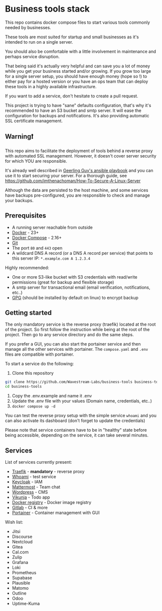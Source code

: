 # Business tools stack

This repo contains docker compose files to start various tools commonly needed by businesses.

These tools are most suited for startup and small businesses as it's intended to run on a single server.

You should also be comfortable with a little involvement in maintenance and perhaps service disruption.



That being said it's actually very helpful and can save you a lot of money while you get your business started and/or growing.
If you grow too large for a single server setup, you should have enough money (hope so !) 
to either pay for a hosted version or you have an ops team that can deploy these tools in a highly available infrastructure.

If you want to add a service, don't hesitate to create a pull request.

This project is trying to have "sane" defaults configuration, that's why it's recommended to have an S3 bucket and smtp server. It will ease the configuration for backups and notifications.
It's also providing automatic SSL certificate management.

## Warning❗

This repo aims to facilitate the deployment of tools behind a reverse proxy with automated SSL management.
However, it doesn't cover server security for which YOU are responsible.

It's already well described in [Geerling Guy's ansible playbook](https://github.com/geerlingguy/ansible-role-security) and you can use it to start securing your server.
For a thorough guide, see https://github.com/imthenachoman/How-To-Secure-A-Linux-Server

Although the data are persisted to the host machine, and some services have backups pre-configured, you are responsible to check and manage your backups.

## Prerequisites

- A running server reachable from outside
- [Docker](https://www.docker.com/) - 23+
- [Docker Compose](https://docs.docker.com/compose/) - 2.16+
- [Git](https://git-scm.com/)
- The port `80` and `443` open
- A wildcard DNS A record (or a DNS A record per service) that points to this server IP: `*.example.com A 1.2.3.4`

Highly recommended:
- One or more S3-like bucket with S3 credentials with read/write permissions (great for backup and flexible storage)
- A smtp server for transactional email (email verification, notifications, etc..)
- [GPG](https://gnupg.org/) (should be installed by default on linux) to encrypt backup

## Getting started

The only mandatory service is the reverse proxy (traefik) located at the root of the project.
So first follow the instruction while being at the root of the project. Then go to any service directory and do the same steps.

If you prefer a GUI, you can also start the portainer service and then manage all the other services with portainer. 
The `compose.yaml` and `.env` files are compatible with portainer.

To start a service do the following:
1. Clone this repository 
```bash
git clone https://github.com/Wavestream-Labs/business-tools business-tools
cd business-tools
```
1. Copy the .env.example and name it .env
1. Update the .env file with your values (Domain name, credentials, etc..)
1. `docker compose up -d`

You can test the reverse proxy setup with the simple service `whoami` and you can also activate its dashboard (don't forget to update the credentials)

Please note that service containers have to be in "healthy" state before being accessible, depending on the service, it can take several minutes.

## Services

List of services currently present:
- [Traefik](https://doc.traefik.io/traefik/) - **mandatory** - reverse proxy
- [Whoami](https://hub.docker.com/r/containous/whoami) - test service
- [Keycloak](https://www.keycloak.org/) - IAM
- [Mattermost](https://mattermost.com/) - Team chat
- [Wordpress](https://wordpress.org/) - CMS
- [Vikunja](https://vikunja.io/) - Todo app
- [Docker registry](https://docs.docker.com/registry/) - Docker image registry
- [Gitlab](https://gitlab.com/) - CI & more
- [Portainer](https://www.portainer.io) - Container management with GUI

Wish list:
- Jitsi
- Discourse
- Nextcloud
- Gitea
- Cal.com
- Zulip
- Grafana
- Loki
- Prometheus
- Supabase
- Plausible
- Matomo
- Outline
- Odoo
- Uptime-Kuma